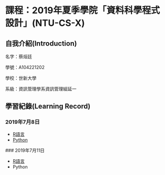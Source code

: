# 課程：2019年夏季學院「資料科學程式設計」(NTU-CS-X)

## 自我介紹(Introduction)
<p>名字：蔡烜廷</p>
<p>學號：A104221202</p>
<p>學校：世新大學</p>
<p>系級：資訊管理學系資訊管理組延一</p>

## 學習紀錄(Learning Record)
### 2019年7月8日
<ul>
<li><a href="https://htmlpreview.github.io/?https://github.com/shainting/Data-Science-Programming/blob/master/Week01/hw01.html">R語言</a></li>
<li><a href="https://github.com/shainting/Data-Science-Programming/blob/master/Week01/20190708.ipynb">Python</a></li>
</ul>
### 2019年7月11日
<ul>
<li><a href="https://htmlpreview.github.io/?https://github.com/shainting/Data-Science-Programming/blob/master/20190711/hw02_20190711.html">R語言</a></li>
<li><a>Python</a></li>
</ul>
